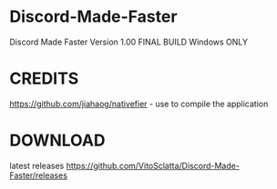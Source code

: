 # Discord-Made-Faster
Discord Made Faster
Version 1.00 FINAL BUILD
Windows ONLY

# CREDITS
https://github.com/jiahaog/nativefier - use to compile the application

# DOWNLOAD
latest releases
https://github.com/VitoSclatta/Discord-Made-Faster/releases



